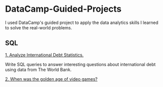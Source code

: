# DataCamp-Guided-Projects
I used DataCamp's guided project to apply the data analytics skills I learned to solve the real-world problems.
## SQL
[1.	Analyze International Debt Statistics.](https://github.com/Julie-Odhiambo/DataCamp-Guided-Projects/blob/main/International%20Debt/_notebook.ipynb)

Write SQL queries to answer interesting questions about international debt using data from The World Bank.

[2. When was the golden age of video games?](https://github.com/Julie-Odhiambo/DataCamp-Guided-Projects/blob/main/Video_Games/_notebook.ipynb)
